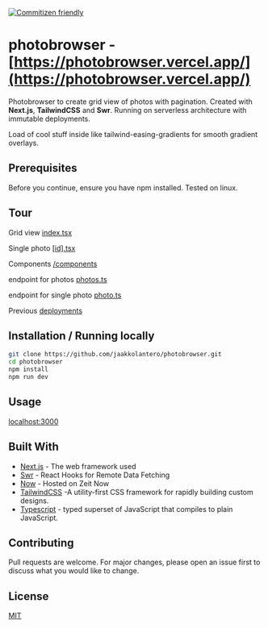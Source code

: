 [![Commitizen friendly](https://img.shields.io/badge/commitizen-friendly-brightgreen.svg)](http://commitizen.github.io/cz-cli/)

# photobrowser - [https://photobrowser.vercel.app/](https://photobrowser.vercel.app/)

Photobrowser to create grid view of photos with pagination. Created with **Next.js**, **TailwindCSS** and **Swr**. Running on serverless architecture with immutable deployments.

Load of cool stuff inside like tailwind-easing-gradients for smooth gradient overlays.

## Prerequisites

Before you continue, ensure you have npm installed. Tested on linux.

## Tour

Grid view [index.tsx](/pages/index.tsx)

Single photo [[id].tsx](/pages/[id].tsx)

Components [/components](/components)

endpoint for photos [photos.ts](/pages/api/photos.ts)

endpoint for single photo [photo.ts](/pages/api/photo.ts)

Previous [deployments](/deployments)

## Installation / Running locally

```bash
git clone https://github.com/jaakkolantero/photobrowser.git
cd photobrowser
npm install
npm run dev
```

## Usage

[localhost:3000](http://localhost:3000)

## Built With

- [Next.js](https://nextjs.org/) - The web framework used
- [Swr](https://swr.now.sh/) - React Hooks for Remote Data Fetching
- [Now](https://zeit.co/home) - Hosted on Zeit Now
- [TailwindCSS](https://tailwindcss.com/) -A utility-first CSS framework for
  rapidly building custom designs.
- [Typescript](https://www.typescriptlang.org/) - typed superset of JavaScript that compiles to plain JavaScript.

## Contributing

Pull requests are welcome. For major changes, please open an issue first to discuss what you would like to change.

## License

[MIT](LICENSE)
